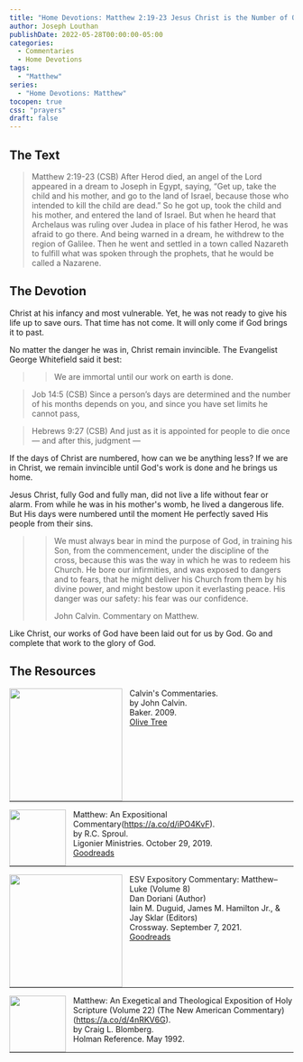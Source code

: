 ```yaml
---
title: "Home Devotions: Matthew 2:19-23 Jesus Christ is the Number of Our Days"
author: Joseph Louthan
publishDate: 2022-05-28T00:00:00-05:00
categories:
  - Commentaries
  - Home Devotions
tags:
  - "Matthew"
series:
  - "Home Devotions: Matthew"
tocopen: true
css: "prayers"
draft: false
---
```

## The Text

>Matthew 2:19-23 (CSB) After Herod died, an angel of the Lord appeared in a dream to Joseph in Egypt, saying, “Get up, take the child and his mother, and go to the land of Israel, because those who intended to kill the child are dead.” So he got up, took the child and his mother, and entered the land of Israel. But when he heard that Archelaus was ruling over Judea in place of his father Herod, he was afraid to go there. And being warned in a dream, he withdrew to the region of Galilee. Then he went and settled in a town called Nazareth to fulfill what was spoken through the prophets, that he would be called a Nazarene.

## The Devotion

Christ at his infancy and most vulnerable. Yet, he was not ready to give his life up to save ours. That time has not come. It will only come if God brings it to past.

No matter the danger he was in, Christ remain invincible. The Evangelist George Whitefield said it best:

>>We are immortal until our work on earth is done.

>Job 14:5 (CSB) Since a person’s days are determined
and the number of his months depends on you,
and since you have set limits he cannot pass,

>Hebrews 9:27 (CSB) And just as it is appointed for people to die once — and after this, judgment —

If the days of Christ are numbered, how can we be anything less? If we are in Christ, we remain invincible until God's work is done and he brings us home.

Jesus Christ, fully God and fully man, did not live a life without fear or alarm. From while he was in his mother's womb, he lived a dangerous life. But His days were numbered until the moment He perfectly saved His people from their sins.

>>We must always bear in mind the purpose of God, in training his Son, from the commencement, under the discipline of the cross, because this was the way in which he was to redeem his Church. He bore our infirmities, and was exposed to dangers and to fears, that he might deliver his Church from them by his divine power, and might bestow upon it everlasting peace. His danger was our safety: his fear was our confidence.
>>
>>John Calvin. Commentary on Matthew.

Like Christ, our works of God have been laid out for us by God. Go and complete that work to the glory of God.

## The Resources

<p style="clear:both;">

<img src="/images/resources/commentary-calvin-set.png" align="left" width="200" style="padding-right: 10px" />Calvin's Commentaries.  
by John Calvin.  
Baker. 2009.  
[Olive Tree](https://www.olivetree.com/store/product.php?productid=17517)

<p style="clear:both;">

---

<img src="/images/resources/commentary-matthew-sproul.jpg" align="left" width="100" style="padding-right: 10px" />Matthew: An Expositional Commentary(https://a.co/d/iPO4KvF).  
by R.C. Sproul.  
Ligonier Ministries. October 29, 2019.  
[Goodreads](https://www.goodreads.com/book/show/14453116-matthew?ac=1&from_search=true&qid=1gLpP1i9jq&rank=1)

<p style="clear:both;">

---

<img src="/images/resources/commentary-esv-expository-set.jpg" align="left" width="200" style="padding-right: 10px" />ESV Expository Commentary: Matthew–Luke (Volume 8)  
Dan Doriani (Author)  
Iain M. Duguid, James M. Hamilton Jr., & Jay Sklar (Editors)  
Crossway. September 7, 2021.  
[Goodreads](https://www.goodreads.com/book/show/50611048-esv-expository-commentary-volume-8?ac=1&from_search=true&qid=KXgplk0Joa&rank=1)

<p style="clear:both;">

---

<img src="/images/resources/commentary-matthew-nac-blomberg.jpg" align="left" width="100" style="padding-right: 10px" />Matthew: An Exegetical and Theological Exposition of Holy Scripture (Volume 22) (The New American Commentary)(https://a.co/d/4nRKV6G).  
by Craig L. Blomberg.  
Holman Reference. May 1992.

<p style="clear:both;">

---
